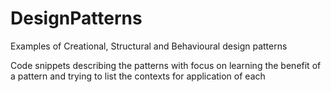 # DesignPatterns
Examples of Creational, Structural and Behavioural design patterns

Code snippets describing the patterns with focus on learning the benefit of a pattern and trying to list the contexts for application of each
